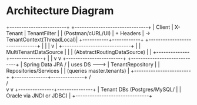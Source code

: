 # Architecture Diagram

+------------------------+ +-------------------------------+
| Client | X-Tenant | TenantFilter |
| (Postman/cURL/UI)      | + Headers | -> TenantContext(ThreadLocal)|
+-----------+------------+ +-------------------------------+
| |
| v
| +-----------------------------+
| | MultiTenantDataSource |
| | (AbstractRoutingDataSource) |
| +--------------+--------------+
| |
v v
+------------------------+ +-----------------------------+
| Spring Data JPA / | uses DS --->  | TenantRepository |
| Repositories/Services | | (queries master.tenants)    |
+------------------------+ +--------------+--------------+
/ \
/   \
v v
+---------------+---------------+
| Tenant DBs (Postgres/MySQL/ |
| Oracle via JNDI or JDBC)    |
+-------------------------------+
